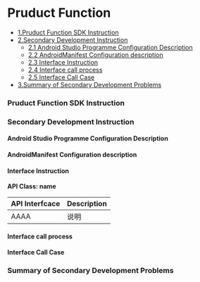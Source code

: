 
# Pruduct Function


* [1.Pruduct Function SDK Instruction](#111)
* [2.Secondary Development Instruction](#112)
  * [2.1 Android Studio Programme Configuration Description](#113)
  * [2.2 AndroidManifest Configuration description](#114)
  * [2.3 Interface Instruction](#115)
  * [2.4 Interface call process](#116)
  * [2.5 Interface Call Case](#117)
* [3.Summary of Secondary Development Problems](#118)

<a name="111"></a>
### Pruduct Function SDK Instruction






<a name="112"></a>
### Secondary Development Instruction






<a name="113"></a>
#### Android Studio Programme Configuration Description






<a name="114"></a>
#### AndroidManifest Configuration description






<a name="115"></a>
#### Interface Instruction

**API Class: name**


| API Interfcace | Description |
| :----- | :---- |
| AAAA | 说明 |







<a name="116"></a>
#### Interface call process






<a name="117"></a>
#### Interface Call Case







<a name="118"></a>
### Summary of Secondary Development Problems



